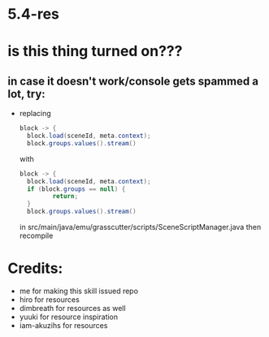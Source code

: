 # 5.4-res

# is this thing turned on???

## in case it doesn't work/console gets spammed a lot, try:

- replacing 
  
  ```java
  block -> {
    block.load(sceneId, meta.context);
    block.groups.values().stream()
  ```
  
  with
  
  ```java
  block -> {
    block.load(sceneId, meta.context);
    if (block.groups == null) {
           return;
    }
    block.groups.values().stream()
  ```
  
  in src/main/java/emu/grasscutter/scripts/SceneScriptManager.java
  then recompile

# Credits:

- me for making this skill issued repo
- hiro for resources
- dimbreath for resources as well
- yuuki for resource inspiration
- iam-akuzihs for resources
